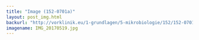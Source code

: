 ```yaml
---
title: "Image (152-0701a)"
layout: post_img.html
backurl: "http://vorklinik.eu/1-grundlagen/5-mikrobiologie/152/152-0701a-hiv-retrovirus"
imagename: IMG_20170519.jpg
---
```

